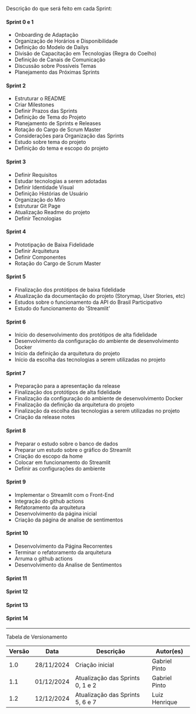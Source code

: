 Descrição do que será feito em cada Sprint:

#### Sprint 0 e 1

- Onboarding de Adaptação
- Organização de Horários e Disponibilidade
- Definição do Modelo de Dailys
- Divisão de Capacitação em Tecnologias (Regra do Coelho)
- Definição de Canais de Comunicação
- Discussão sobre Possíveis Temas
- Planejamento das Próximas Sprints

#### Sprint 2

- Estruturar o README
- Criar Milestones
- Definir Prazos das Sprints
- Definição de Tema do Projeto
- Planejamento de Sprints e Releases
- Rotação do Cargo de Scrum Master
- Considerações para Organização das Sprints
- Estudo sobre tema do projeto
- Definição do tema e escopo do projeto

#### Sprint 3

- Definir Requisitos
- Estudar tecnologias a serem adotadas
- Definir Identidade Visual
- Definição Histórias de Usuário
- Organização do Miro
- Estruturar Git Page
- Atualização Readme do projeto
- Definir Tecnologias

#### Sprint 4

- Prototipação de Baixa Fidelidade
- Definir Arquitetura
- Definir Componentes
- Rotação do Cargo de Scrum Master

#### Sprint 5

- Finalização dos protótipos de baixa fidelidade
- Atualização da documentação do projeto (Storymap, User Stories, etc)
- Estudos sobre o funcionamento da API do Brasil Participativo
- Estudo do funcionamento do 'Streamlit'

#### Sprint 6

- Início do desenvolvimento dos protótipos de alta fidelidade
- Desenvolvimento da configuração do ambiente de desenvolvimento Docker
- Início da definição da arquitetura do projeto
- Início da escolha das tecnologias a serem utilizadas no projeto

#### Sprint 7

- Preparação para a apresentação da release
- Finalização dos protótipos de alta fidelidade
- Finalização da configuração do ambiente de desenvolvimento Docker
- Finalização da definição da arquitetura do projeto
- Finalização da escolha das tecnologias a serem utilizadas no projeto
- Criação da release notes

#### Sprint 8
- Preparar o estudo sobre o banco de dados 
- Preparar um estudo sobre o gráfico do Streamlit
- Criação do escopo da home
- Colocar em funcionamento do Streamlit 
- Definir as configurações do ambiente

#### Sprint 9
- Implementar o Streamlit com o Front-End
- Integração do github actions 
- Refatoramento da arquitetura
- Desenvolvimento da página inicial
- Criação da página de analise de sentimentos

#### Sprint 10
- Desenvolvimento da Página Recorrentes
- Terminar o refatoramento da arquitetura
- Arruma o github actions
- Desenvolvimento da Analise de Sentimentos

#### Sprint 11

#### Sprint 12

#### Sprint 13

#### Sprint 14

---

Tabela de Versionamento

| Versão | Data       | Descrição                        | Autor(es)     |
| ------ | ---------- | -------------------------------- | ------------- |
| 1.0    | 28/11/2024 | Criação inicial                  | Gabriel Pinto |
| 1.1    | 01/12/2024 | Atualização das Sprints 0, 1 e 2 | Gabriel Pinto |
| 1.2    | 12/12/2024 | Atualização das Sprints 5, 6 e 7 | Luiz Henrique |
